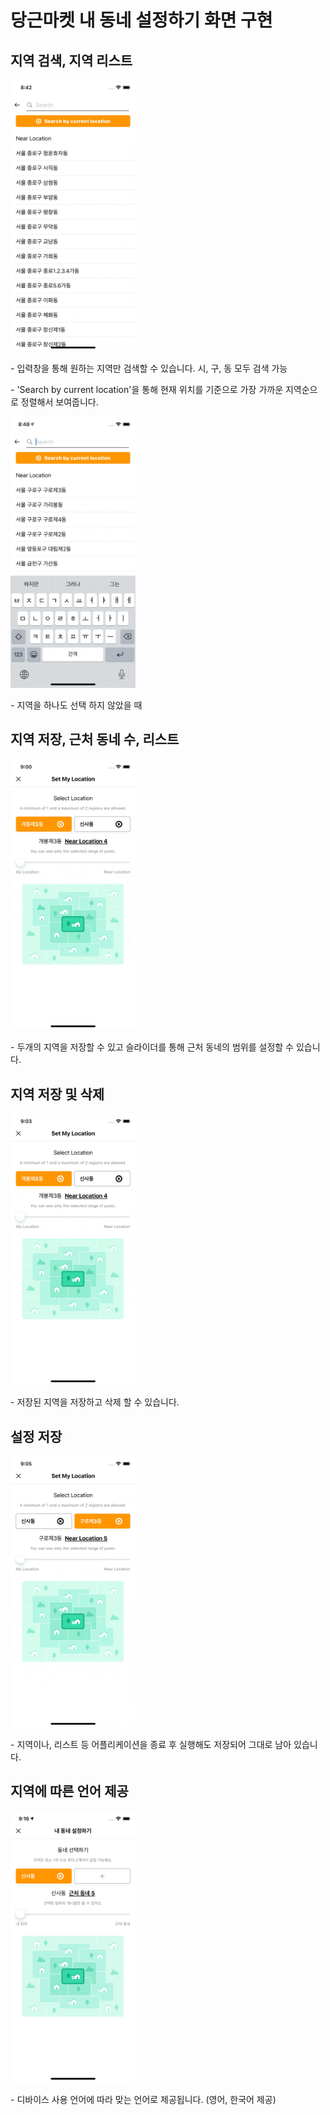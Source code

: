 # 당근마켓 내 동네 설정하기 화면 구현

## 지역 검색, 지역 리스트

<p><img src="ReedMeSource/SearchField.gif" width="200"></p>
<p>- 입력창을 통해 원하는 지역만 검색할 수 있습니다. 시, 구, 동 모두 검색 가능</p>
<p>- 'Search by current location'을 통해 현재 위치를 기준으로 가장 가까운 지역순으로 정렬해서 보여줍니다.</p>
<p><img src="ReedMeSource/AtLeastOne.gif" width="200"></p>
<p>- 지역을 하나도 선택 하지 않았을 때</p>

## 지역 저장, 근처 동네 수, 리스트
<p><img src="ReedMeSource/NearLocation.gif" width="200"></p>
<p>- 두개의 지역을 저장할 수 있고 슬라이더를 통해 근처 동네의 범위를 설정할 수 있습니다.</p>

## 지역 저장 및 삭제
<p><img src="ReedMeSource/LocationSave.gif" width="200"></p>
<p>- 저장된 지역을 저장하고 삭제 할 수 있습니다.</p>

## 설정 저장
<p><img src="ReedMeSource/SaveInformation.gif" width="200"></p>
<p>- 지역이나, 리스트 등 어플리케이션을 종료 후 실행해도 저장되어 그대로 남아 있습니다.</p>

## 지역에 따른 언어 제공
<p><img src="ReedMeSource/Locale.png" width="200"></p>
<p>- 디바이스 사용 언어에 따라 맞는 언어로 제공됩니다. (영어, 한국어 제공)</p>
